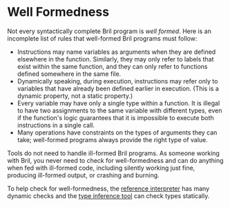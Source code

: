 Well Formedness
===============

Not every syntactically complete Bril program is *well formed*.
Here is an incomplete list of rules that well-formed Bril programs must follow:

* Instructions may name variables as arguments when they are defined elsewhere in the function. Similarly, they may only refer to labels that exist within the same function, and they can only refer to functions defined somewhere in the same file.
* Dynamically speaking, during execution, instructions may refer only to variables that have already been defined earlier in execution. (This is a dynamic property, not a static property.)
* Every variable may have only a single type within a function. It is illegal to have two assignments to the same variable with different types, even if the function's logic guarantees that it is impossible to execute both instructions in a single call.
* Many operations have constraints on the types of arguments they can take; well-formed programs always provide the right type of value.

Tools do not need to handle ill-formed Bril programs.
As someone working with Bril, you never need to check for well-formedness and can do anything when fed with ill-formed code, including silently working just fine, producing ill-formed output, or crashing and burning.

To help check for well-formedness, the [reference interpreter](../tools/interp.md) has many dynamic checks and the [type inference tool](../tools/infer.md) can check types statically.
